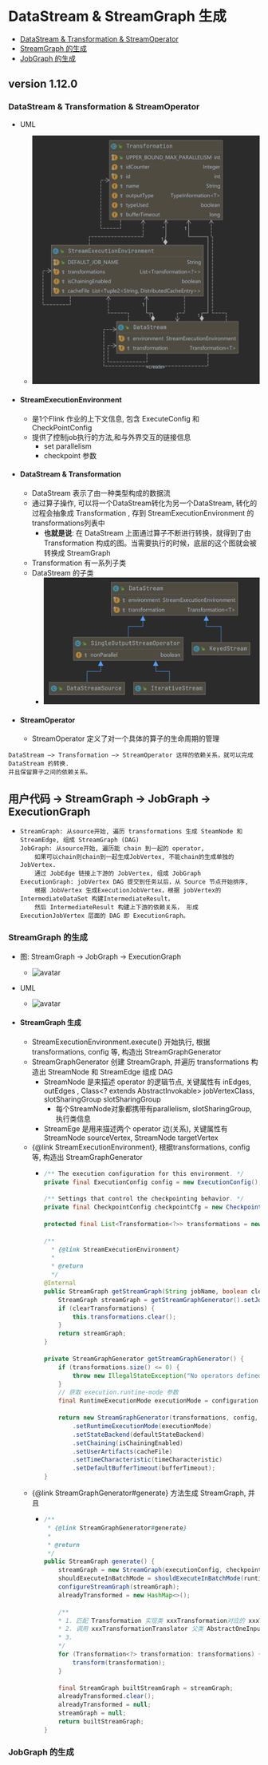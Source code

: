 # DataStream & StreamGraph 生成

- [DataStream & Transformation & StreamOperator](#datastream--transformation--streamoperator)
- [StreamGraph 的生成](#streamgraph-的生成)
- [JobGraph 的生成](#jobgraph-的生成)

## version 1.12.0

### DataStream & Transformation & StreamOperator

- UML
    - ![avatar](images/uml-DataStream&Env.png)
- #### StreamExecutionEnvironment
    - 是1个Flink 作业的上下文信息, 包含 ExecuteConfig 和 CheckPointConfig
    - 提供了控制job执行的方法,和与外界交互的链接信息
        - set parallelism
        - checkpoint 参数

- #### DataStream & Transformation
    - DataStream 表示了由一种类型构成的数据流
    - 通过算子操作, 可以将一个DataStream转化为另一个DataStream, 转化的过程会抽象成 Transformation , 存到 StreamExecutionEnvironment 的
      transformations列表中
        - **也就是说**: 在 DataStream 上面通过算子不断进行转换，就得到了由 Transformation 构成的图。当需要执行的时候，底层的这个图就会被转换成 StreamGraph
    - Transformation 有一系列子类
    - DataStream 的子类
        - ![avatar](images/uml-DataStream.png)

- #### StreamOperator
    - StreamOperator 定义了对一个具体的算子的生命周期的管理

```text
DataStream –> Transformation –> StreamOperator 这样的依赖关系，就可以完成 DataStream 的转换.
并且保留算子之间的依赖关系。
```

## 用户代码 -> StreamGraph -> JobGraph -> ExecutionGraph

- ```text
  StreamGraph: 从source开始, 遍历 transformations 生成 SteamNode 和 StreamEdge, 组成 StreamGraph (DAG)
  JobGraph: 从source开始, 遍历能 chain 到一起的 operator, 
      如果可以chain则chain到一起生成JobVertex, 不能chain的生成单独的JobVertex.
      通过 JobEdge 链接上下游的 JobVertex, 组成 JobGraph
  ExecutionGraph: jobVertex DAG 提交到任务以后，从 Source 节点开始排序,
      根据 JobVertex 生成ExecutionJobVertex，根据 jobVertex的IntermediateDataSet 构建IntermediateResult，
      然后 IntermediateResult 构建上下游的依赖关系， 形成 ExecutionJobVertex 层面的 DAG 即 ExecutionGraph。
  ```

### StreamGraph 的生成

- 图: StreamGraph -> JobGraph -> ExecutionGraph
    - ![avatar](images/StreamGraph-JobGraph-ExecutionGraph.png)
- UML
    - ![avatar](images/uml-StreamGraph-JobGraph-ExecutionGraph.png)

- #### StreamGraph 生成
    - StreamExecutionEnvironment.execute() 开始执行, 根据transformations, config 等, 构造出 StreamGraphGenerator
    - StreamGraphGenerator 创建 StreamGraph, 并遍历 transformations 构造出 StreamNode 和 StreamEdge 组成 DAG
        - StreamNode 是来描述 operator 的逻辑节点, 关键属性有 inEdges, outEdges , Class<? extends AbstractInvokable> jobVertexClass,
          slotSharingGroup slotSharingGroup
            - 每个StreamNode对象都携带有parallelism, slotSharingGroup, 执行类信息
        - StreamEge 是用来描述两个 operator 边(关系), 关键属性有 StreamNode sourceVertex, StreamNode targetVertex
    - {@link StreamExecutionEnvironment}, 根据transformations, config 等, 构造出 StreamGraphGenerator
        - ```java
          /** The execution configuration for this environment. */
          private final ExecutionConfig config = new ExecutionConfig();
        
          /** Settings that control the checkpointing behavior. */
          private final CheckpointConfig checkpointCfg = new CheckpointConfig();
        
          protected final List<Transformation<?>> transformations = new ArrayList<>();
          
          /**
            * {@link StreamExecutionEnvironment}
            *
            * @return
            */
          @Internal
          public StreamGraph getStreamGraph(String jobName, boolean clearTransformations) {
              StreamGraph streamGraph = getStreamGraphGenerator().setJobName(jobName).generate();
              if (clearTransformations) {
                  this.transformations.clear();
              }
              return streamGraph;
          }
          
          private StreamGraphGenerator getStreamGraphGenerator() {
              if (transformations.size() <= 0) {
                  throw new IllegalStateException("No operators defined in streaming topology. Cannot execute.");
              }
              // 获取 execution.runtime-mode 参数
              final RuntimeExecutionMode executionMode = configuration.get(ExecutionOptions.RUNTIME_MODE);
        
              return new StreamGraphGenerator(transformations, config, checkpointCfg, getConfiguration())
                  .setRuntimeExecutionMode(executionMode)
                  .setStateBackend(defaultStateBackend)
                  .setChaining(isChainingEnabled)
                  .setUserArtifacts(cacheFile)
                  .setTimeCharacteristic(timeCharacteristic)
                  .setDefaultBufferTimeout(bufferTimeout);
          }
          ```
    - {@link StreamGraphGenerator#generate} 方法生成 StreamGraph, 并且
        - ```java
          /**
           * {@link StreamGraphGenerator#generate}
           *
           * @return
           */
          public StreamGraph generate() {
              streamGraph = new StreamGraph(executionConfig, checkpointConfig, savepointRestoreSettings);
              shouldExecuteInBatchMode = shouldExecuteInBatchMode(runtimeExecutionMode);
              configureStreamGraph(streamGraph);
              alreadyTransformed = new HashMap<>();
          
              /**
              * 1. 匹配 Transformation 实现类 xxxTransformation对应的 xxxTransformationTranslator 包装类(实现自接口TransformationTranslator Context 上下文包含StreamGraph等); 
              * 2. 调用 xxxTransformationTranslator 父类 AbstractOneInputTransformationTranslator#translateInternal;
              * 3. 
              */
              for (Transformation<?> transformation: transformations) {
                  transform(transformation);
              }
          
              final StreamGraph builtStreamGraph = streamGraph;
              alreadyTransformed.clear();
              alreadyTransformed = null;
              streamGraph = null;
              return builtStreamGraph;
          }
          ```

### JobGraph 的生成